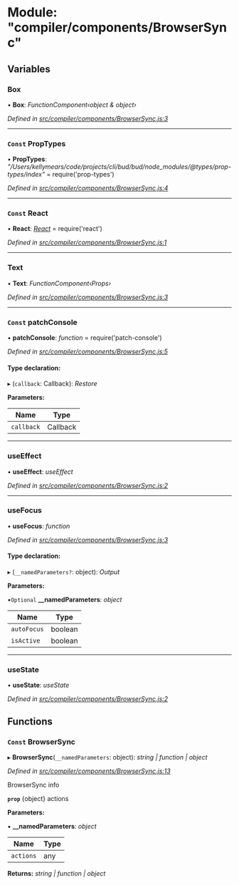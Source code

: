 # Module: "compiler/components/BrowserSync"

## Variables

###  Box

• **Box**: *FunctionComponent‹object & object›*

*Defined in [src/compiler/components/BrowserSync.js:3](https://github.com/roots/bud-support/blob/bd00b72/src/compiler/components/BrowserSync.js#L3)*

___

### `Const` PropTypes

• **PropTypes**: *"/Users/kellymears/code/projects/cli/bud/bud/node_modules/@types/prop-types/index"* = require('prop-types')

*Defined in [src/compiler/components/BrowserSync.js:4](https://github.com/roots/bud-support/blob/bd00b72/src/compiler/components/BrowserSync.js#L4)*

___

### `Const` React

• **React**: *[React](_compiler_hooks_usefocusstate_.md#const-react)* = require('react')

*Defined in [src/compiler/components/BrowserSync.js:1](https://github.com/roots/bud-support/blob/bd00b72/src/compiler/components/BrowserSync.js#L1)*

___

###  Text

• **Text**: *FunctionComponent‹Props›*

*Defined in [src/compiler/components/BrowserSync.js:3](https://github.com/roots/bud-support/blob/bd00b72/src/compiler/components/BrowserSync.js#L3)*

___

### `Const` patchConsole

• **patchConsole**: *function* = require('patch-console')

*Defined in [src/compiler/components/BrowserSync.js:5](https://github.com/roots/bud-support/blob/bd00b72/src/compiler/components/BrowserSync.js#L5)*

#### Type declaration:

▸ (`callback`: Callback): *Restore*

**Parameters:**

Name | Type |
------ | ------ |
`callback` | Callback |

___

###  useEffect

• **useEffect**: *useEffect*

*Defined in [src/compiler/components/BrowserSync.js:2](https://github.com/roots/bud-support/blob/bd00b72/src/compiler/components/BrowserSync.js#L2)*

___

###  useFocus

• **useFocus**: *function*

*Defined in [src/compiler/components/BrowserSync.js:3](https://github.com/roots/bud-support/blob/bd00b72/src/compiler/components/BrowserSync.js#L3)*

#### Type declaration:

▸ (`__namedParameters?`: object): *Output*

**Parameters:**

▪`Optional`  **__namedParameters**: *object*

Name | Type |
------ | ------ |
`autoFocus` | boolean |
`isActive` | boolean |

___

###  useState

• **useState**: *useState*

*Defined in [src/compiler/components/BrowserSync.js:2](https://github.com/roots/bud-support/blob/bd00b72/src/compiler/components/BrowserSync.js#L2)*

## Functions

### `Const` BrowserSync

▸ **BrowserSync**(`__namedParameters`: object): *string | function | object*

*Defined in [src/compiler/components/BrowserSync.js:13](https://github.com/roots/bud-support/blob/bd00b72/src/compiler/components/BrowserSync.js#L13)*

BrowserSync info

**`prop`** {object} actions

**Parameters:**

▪ **__namedParameters**: *object*

Name | Type |
------ | ------ |
`actions` | any |

**Returns:** *string | function | object*
